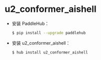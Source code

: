# u2_conformer_aishell
* 安装 PaddleHub：

    ```bash
    $ pip install --upgrade paddlehub
    ```

* 安装 u2_conformer_aishell：

    ```bash
    $ hub install u2_conformer_aishell
    ```
